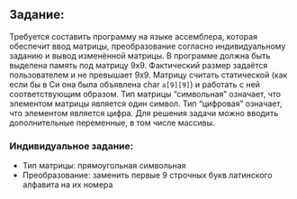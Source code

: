 ## Задание:
Требуется составить программу на языке ассемблера, которая обеспечит ввод матрицы, преобразование согласно индивидуальному заданию и вывод изменённой матрицы.
В программе должна быть выделена память под матрицу 9х9. Фактический размер задаётся пользователем и не превышает 9х9.
Матрицу считать статической (как если бы в Си она была объявлена char `a[9][9]`) и работать с ней соответствующим образом.
Тип матрицы “символьная” означает, что элементом матрицы является один символ.
Тип “цифровая” означает, что элементом является цифра.
Для решения задачи можно вводить дополнительные переменные, в том числе массивы.
### Индивидуальное задание:
- Тип матрицы: прямоугольная символьная
- Преобразование: заменить первые 9 строчных букв латинского алфавита на их номера